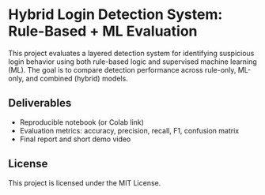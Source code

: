# Hybrid Login Detection System: Rule-Based + ML Evaluation


This project evaluates a layered detection system for identifying suspicious login behavior using both rule-based logic and supervised machine learning (ML). The goal is to compare detection performance across rule-only, ML-only, and combined (hybrid) models.

## Deliverables
- Reproducible notebook (or Colab link)
- Evaluation metrics: accuracy, precision, recall, F1, confusion matrix
- Final report and short demo video

## License
This project is licensed under the MIT License.
